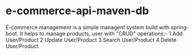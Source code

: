 # e-commerce-api-maven-db
E-commerce management is a simple managent system build with spring-boot. It helps to manage products, user with "CRUD" operations:-
1.Add User/Product
2.Update User/Product
3.Search User/Product
4.Delete User/Product 
